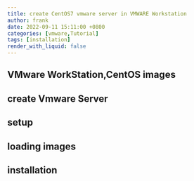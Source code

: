 ```yaml
---
title: create CentOS7 vmware server in VMWARE Workstation
author: frank
date: 2022-09-11 15:11:00 +0800
categories: [vmware,Tutorial]
tags: [installation]     
render_with_liquid: false
---
```


## VMware WorkStation,CentOS images
## create Vmware Server
## setup
## loading images
## installation




